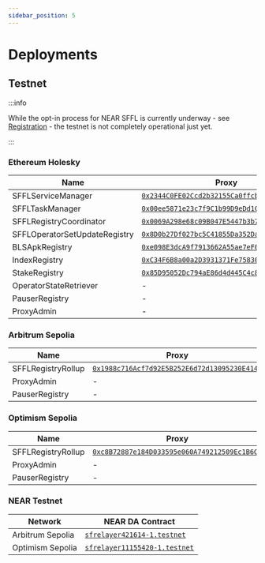 ```yaml
---
sidebar_position: 5
---
```


# Deployments

## Testnet

:::info

While the opt-in process for NEAR SFFL is currently underway - see
[Registration](./operator/registration) - the testnet is not completely
operational just yet.

:::

### Ethereum Holesky

| Name                          | Proxy                                                                                                                           | Implementation                                                                                                                  |
| ----------------------------- | ------------------------------------------------------------------------------------------------------------------------------- | ------------------------------------------------------------------------------------------------------------------------------- |
| SFFLServiceManager            | [`0x2344C0FE02Ccd2b32155Ca0ffcb1978a6d96a552`](https://holesky.etherscan.io/address/0x2344C0FE02Ccd2b32155Ca0ffcb1978a6d96a552) | [`0x750954a384174dF80446D97eBbCaE6E1A084DE6E`](https://holesky.etherscan.io/address/0x750954a384174dF80446D97eBbCaE6E1A084DE6E) |
| SFFLTaskManager               | [`0x00ee5871e23c7f9C1b99D9eDd1Cf022772a604FD`](https://holesky.etherscan.io/address/0x00ee5871e23c7f9C1b99D9eDd1Cf022772a604FD) | [`0xE4942E6a0744C69E9E14263e5366E30A702e137E`](https://holesky.etherscan.io/address/0xE4942E6a0744C69E9E14263e5366E30A702e137E) |
| SFFLRegistryCoordinator       | [`0x0069A298e68c09B047E5447b3b762E42114a99a2`](https://holesky.etherscan.io/address/0x0069A298e68c09B047E5447b3b762E42114a99a2) | [`0x0edB96Ff10864E4fdC2Ea74bfd6B707d3847Ce3D`](https://holesky.etherscan.io/address/0x0edB96Ff10864E4fdC2Ea74bfd6B707d3847Ce3D) |
| SFFLOperatorSetUpdateRegistry | [`0x8D0b27Df027bc5C41855Da352Da4B5B2C406c1F0`](https://holesky.etherscan.io/address/0x8D0b27Df027bc5C41855Da352Da4B5B2C406c1F0) | [`0xA1585A624E8B7da1c15D16B007FA5a2A4504681D`](https://holesky.etherscan.io/address/0xA1585A624E8B7da1c15D16B007FA5a2A4504681D) |
| BLSApkRegistry                | [`0xe098E3dcA9f7913662A55ae7eF0B74fa987628f0`](https://holesky.etherscan.io/address/0xe098E3dcA9f7913662A55ae7eF0B74fa987628f0) | [`0x86234647eBB7701002f1a26027e9645BadEF0010`](https://holesky.etherscan.io/address/0x86234647eBB7701002f1a26027e9645BadEF0010) |
| IndexRegistry                 | [`0xC34F6B8a00a2D3931371Fe75830260B6bcBf9BDB`](https://holesky.etherscan.io/address/0xC34F6B8a00a2D3931371Fe75830260B6bcBf9BDB) | [`0x92C398BE767A420f29a19A9F73A59D07e6169037`](https://holesky.etherscan.io/address/0x92C398BE767A420f29a19A9F73A59D07e6169037) |
| StakeRegistry                 | [`0x85D95052Dc794aE86d4d445C4c8d52D9a49Fa3e2`](https://holesky.etherscan.io/address/0x85D95052Dc794aE86d4d445C4c8d52D9a49Fa3e2) | [`0xae16156Ad88dd384963E64A0cEe6101F4F69A276`](https://holesky.etherscan.io/address/0xae16156Ad88dd384963E64A0cEe6101F4F69A276) |
| OperatorStateRetriever        | -                                                                                                                               | [`0x729273700C0a8717Cf2Dd93Ced664902882d476b`](https://holesky.etherscan.io/address/0x729273700C0a8717Cf2Dd93Ced664902882d476b) |
| PauserRegistry                | -                                                                                                                               | [`0xb644FA287736c3765EF76aD554446329ab7Eb849`](https://holesky.etherscan.io/address/0xb644FA287736c3765EF76aD554446329ab7Eb849) |
| ProxyAdmin                    | -                                                                                                                               | [`0x7116696AC76968743ed8b62E32B1a9Da627a815E`](https://holesky.etherscan.io/address/0x7116696AC76968743ed8b62E32B1a9Da627a815E) |

### Arbitrum Sepolia

| Name               | Proxy                                                                                                                          | Implementation                                                                                                                 |
| ------------------ | ------------------------------------------------------------------------------------------------------------------------------ | ------------------------------------------------------------------------------------------------------------------------------ |
| SFFLRegistryRollup | [`0x1988c716Acf7d92E5B252E6d72d13095230E4142`](https://sepolia.arbiscan.io/address/0x1988c716Acf7d92E5B252E6d72d13095230E4142) | [`0x96aD1164F2265e281f5d48207d8f0d3265EDFF4d`](https://sepolia.arbiscan.io/address/0x96aD1164F2265e281f5d48207d8f0d3265EDFF4d) |
| ProxyAdmin         | -                                                                                                                              | [`0xc4E5F72B362c6ea70317D9f43905182099Db8aeD`](https://sepolia.arbiscan.io/address/0xc4E5F72B362c6ea70317D9f43905182099Db8aeD) |
| PauserRegistry     | -                                                                                                                              | [`0xad7E2A061E2eB8c73cF62E43f276d86d27678363`](https://sepolia.arbiscan.io/address/0xad7E2A061E2eB8c73cF62E43f276d86d27678363) |

### Optimism Sepolia

| Name               | Proxy                                                                                                                                    | Implementation                                                                                                                           |
| ------------------ | ---------------------------------------------------------------------------------------------------------------------------------------- | ---------------------------------------------------------------------------------------------------------------------------------------- |
| SFFLRegistryRollup | [`0xc8B72887e184D033595e060A749212509Ec1B6C8`](https://sepolia-optimism.etherscan.io/address/0xc8B72887e184D033595e060A749212509Ec1B6C8) | [`0x08aA5922785793A90A472A0a581833e74db8939a`](https://sepolia-optimism.etherscan.io/address/0x08aA5922785793A90A472A0a581833e74db8939a) |
| ProxyAdmin         | -                                                                                                                                        | [`0x7D8d41b1b983b720a3970cA5902c5381cB36b098`](https://sepolia-optimism.etherscan.io/address/0x7D8d41b1b983b720a3970cA5902c5381cB36b098) |
| PauserRegistry     | -                                                                                                                                        | [`0xA782B1fc36666964a544a64F5559bf6aA75E73C0`](https://sepolia-optimism.etherscan.io/address/0xA782B1fc36666964a544a64F5559bf6aA75E73C0) |

### NEAR Testnet

| Network          | NEAR DA Contract                                                                                   |
| ---------------- | -------------------------------------------------------------------------------------------------- |
| Arbitrum Sepolia | [`sfrelayer421614-1.testnet`](https://testnet.nearblocks.io/address/sfrelayer421614-1.testnet)     |
| Optimism Sepolia | [`sfrelayer11155420-1.testnet`](https://testnet.nearblocks.io/address/sfrelayer11155420-1.testnet) |
